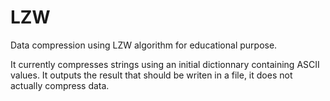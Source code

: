 # LZW
Data compression using LZW algorithm for educational purpose.

It currently compresses strings using an initial dictionnary containing ASCII values.
It outputs the result that should be writen in a file, it does not actually compress data.